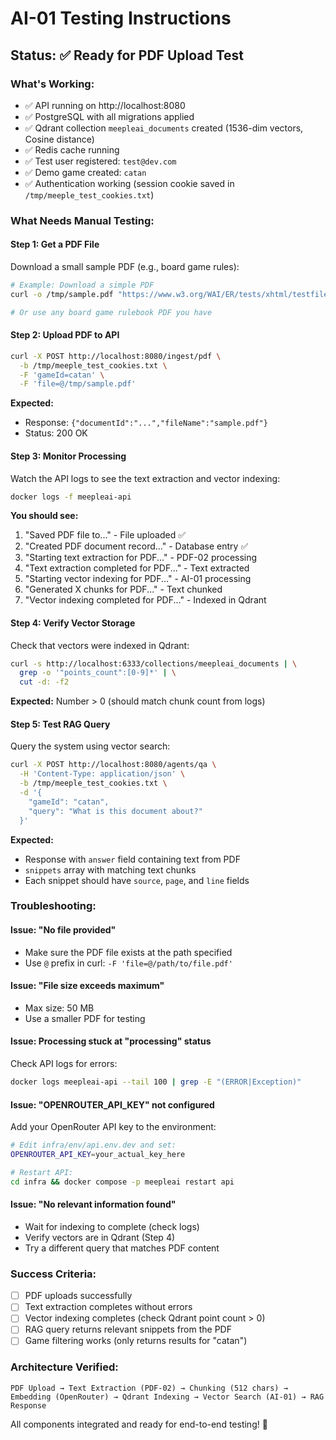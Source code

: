 # AI-01 Testing Instructions

## Status: ✅ Ready for PDF Upload Test

### What's Working:
- ✅ API running on http://localhost:8080
- ✅ PostgreSQL with all migrations applied
- ✅ Qdrant collection `meepleai_documents` created (1536-dim vectors, Cosine distance)
- ✅ Redis cache running
- ✅ Test user registered: `test@dev.com`
- ✅ Demo game created: `catan`
- ✅ Authentication working (session cookie saved in `/tmp/meeple_test_cookies.txt`)

### What Needs Manual Testing:

#### Step 1: Get a PDF File
Download a small sample PDF (e.g., board game rules):
```bash
# Example: Download a simple PDF
curl -o /tmp/sample.pdf "https://www.w3.org/WAI/ER/tests/xhtml/testfiles/resources/pdf/dummy.pdf"

# Or use any board game rulebook PDF you have
```

#### Step 2: Upload PDF to API
```bash
curl -X POST http://localhost:8080/ingest/pdf \
  -b /tmp/meeple_test_cookies.txt \
  -F 'gameId=catan' \
  -F 'file=@/tmp/sample.pdf'
```

**Expected:**
- Response: `{"documentId":"...","fileName":"sample.pdf"}`
- Status: 200 OK

#### Step 3: Monitor Processing
Watch the API logs to see the text extraction and vector indexing:
```bash
docker logs -f meepleai-api
```

**You should see:**
1. "Saved PDF file to..." - File uploaded ✅
2. "Created PDF document record..." - Database entry ✅
3. "Starting text extraction for PDF..." - PDF-02 processing
4. "Text extraction completed for PDF..." - Text extracted
5. "Starting vector indexing for PDF..." - AI-01 processing
6. "Generated X chunks for PDF..." - Text chunked
7. "Vector indexing completed for PDF..." - Indexed in Qdrant

#### Step 4: Verify Vector Storage
Check that vectors were indexed in Qdrant:
```bash
curl -s http://localhost:6333/collections/meepleai_documents | \
  grep -o '"points_count":[0-9]*' | \
  cut -d: -f2
```

**Expected:** Number > 0 (should match chunk count from logs)

#### Step 5: Test RAG Query
Query the system using vector search:
```bash
curl -X POST http://localhost:8080/agents/qa \
  -H 'Content-Type: application/json' \
  -b /tmp/meeple_test_cookies.txt \
  -d '{
    "gameId": "catan",
    "query": "What is this document about?"
  }'
```

**Expected:**
- Response with `answer` field containing text from PDF
- `snippets` array with matching text chunks
- Each snippet should have `source`, `page`, and `line` fields

### Troubleshooting:

#### Issue: "No file provided"
- Make sure the PDF file exists at the path specified
- Use `@` prefix in curl: `-F 'file=@/path/to/file.pdf'`

#### Issue: "File size exceeds maximum"
- Max size: 50 MB
- Use a smaller PDF for testing

#### Issue: Processing stuck at "processing" status
Check API logs for errors:
```bash
docker logs meepleai-api --tail 100 | grep -E "(ERROR|Exception)"
```

#### Issue: "OPENROUTER_API_KEY" not configured
Add your OpenRouter API key to the environment:
```bash
# Edit infra/env/api.env.dev and set:
OPENROUTER_API_KEY=your_actual_key_here

# Restart API:
cd infra && docker compose -p meepleai restart api
```

#### Issue: "No relevant information found"
- Wait for indexing to complete (check logs)
- Verify vectors are in Qdrant (Step 4)
- Try a different query that matches PDF content

### Success Criteria:
- [ ] PDF uploads successfully
- [ ] Text extraction completes without errors
- [ ] Vector indexing completes (check Qdrant point count > 0)
- [ ] RAG query returns relevant snippets from the PDF
- [ ] Game filtering works (only returns results for "catan")

### Architecture Verified:
```
PDF Upload → Text Extraction (PDF-02) → Chunking (512 chars) →
Embedding (OpenRouter) → Qdrant Indexing → Vector Search (AI-01) → RAG Response
```

All components integrated and ready for end-to-end testing! 🎉
